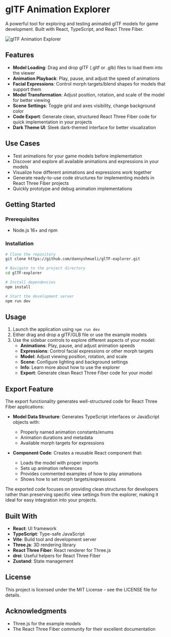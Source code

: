 # glTF Animation Explorer

A powerful tool for exploring and testing animated glTF models for game development. Built with React, TypeScript, and React Three Fiber.

![glTF Animation Explorer](https://github.com/mrdoob/three.js/raw/dev/examples/screenshots/webgl_animation_skinning_morph.jpg)

## Features

- **Model Loading**: Drag and drop glTF (.gltf or .glb) files to load them into the viewer
- **Animation Playback**: Play, pause, and adjust the speed of animations
- **Facial Expressions**: Control morph targets/blend shapes for models that support them
- **Model Transformation**: Adjust position, rotation, and scale of the model for better viewing
- **Scene Settings**: Toggle grid and axes visibility, change background color
- **Code Export**: Generate clean, structured React Three Fiber code for quick implementation in your projects
- **Dark Theme UI**: Sleek dark-themed interface for better visualization

## Use Cases

- Test animations for your game models before implementation
- Discover and explore all available animations and expressions in your models
- Visualize how different animations and expressions work together
- Generate ready-to-use code structures for implementing models in React Three Fiber projects
- Quickly prototype and debug animation implementations

## Getting Started

### Prerequisites

- Node.js 16+ and npm

### Installation

```bash
# Clone the repository
git clone https://github.com/dannyshmueli/glTF-explorer.git

# Navigate to the project directory
cd glTF-explorer

# Install dependencies
npm install

# Start the development server
npm run dev
```

## Usage

1. Launch the application using `npm run dev`
2. Either drag and drop a glTF/GLB file or use the example models
3. Use the sidebar controls to explore different aspects of your model:
   - **Animations**: Play, pause, and adjust animation speeds
   - **Expressions**: Control facial expressions or other morph targets
   - **Model**: Adjust viewing position, rotation, and scale
   - **Scene**: Configure lighting and background settings
   - **Info**: Learn more about how to use the explorer
   - **Export**: Generate clean React Three Fiber code for your model

## Export Feature

The export functionality generates well-structured code for React Three Fiber applications:

- **Model Data Structure**: Generates TypeScript interfaces or JavaScript objects with:
  - Properly named animation constants/enums
  - Animation durations and metadata
  - Available morph targets for expressions
  
- **Component Code**: Creates a reusable React component that:
  - Loads the model with proper imports
  - Sets up animation references
  - Provides commented examples of how to play animations
  - Shows how to set morph targets/expressions

The exported code focuses on providing clean structures for developers rather than preserving specific view settings from the explorer, making it ideal for easy integration into your projects.

## Built With

- **React**: UI framework
- **TypeScript**: Type-safe JavaScript
- **Vite**: Build tool and development server
- **Three.js**: 3D rendering library
- **React Three Fiber**: React renderer for Three.js
- **drei**: Useful helpers for React Three Fiber
- **Zustand**: State management

## License

This project is licensed under the MIT License - see the LICENSE file for details.

## Acknowledgments

- Three.js for the example models
- The React Three Fiber community for their excellent documentation
